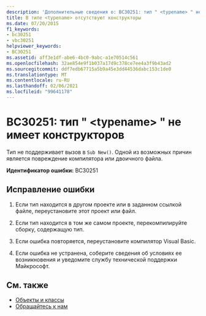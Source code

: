 ```yaml
---
description: 'Дополнительные сведения о: BC30251: тип " <typename> " не имеет конструкторов'
title: В типе <typename> отсутствуют конструкторы
ms.date: 07/20/2015
f1_keywords:
- bc30251
- vbc30251
helpviewer_keywords:
- BC30251
ms.assetid: aff3e1df-abe6-4bc0-9abc-a1e70514c561
ms.openlocfilehash: 32ae854e9f1b037a17d9c378ce7ee4a3f9b43ad2
ms.sourcegitcommit: ddf7edb67715a5b9a45e3dd44536dabc153c1de0
ms.translationtype: MT
ms.contentlocale: ru-RU
ms.lasthandoff: 02/06/2021
ms.locfileid: "99641178"
---
```

# <a name="bc30251-type-typename-has-no-constructors"></a>BC30251: тип " \<typename> " не имеет конструкторов

Тип не поддерживает вызов в `Sub New()`. Одной из возможных причин является повреждение компилятора или двоичного файла.

 **Идентификатор ошибки:** BC30251

## <a name="to-correct-this-error"></a>Исправление ошибки

1. Если тип находится в другом проекте или в заданном ссылкой файле, переустановите этот проект или файл.

2. Если тип находится в том же самом проекте, перекомпилируйте сборку, содержащую тип.

3. Если ошибка повторяется, переустановите компилятор Visual Basic.

4. Если ошибка не устранена, соберите сведения об условиях ее возникновения и уведомите службу технической поддержки Майкрософт.

## <a name="see-also"></a>См. также

- [Объекты и классы](../../programming-guide/language-features/objects-and-classes/index.md)
- [Обращайтесь к нам](/visualstudio/ide/feedback-options)
